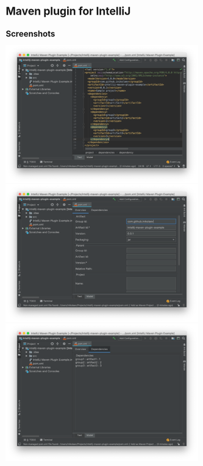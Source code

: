 # Maven plugin for IntelliJ

## Screenshots

<img src="screenshots/1.png">

<img src="screenshots/2.png">

<img src="screenshots/3.png">
